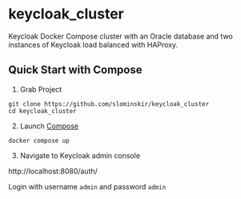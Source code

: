 # keycloak_cluster
Keycloak Docker Compose cluster with an Oracle database and two instances of Keycloak load balanced with HAProxy.

## Quick Start with Compose

1. Grab Project
```
git clone https://github.com/slominskir/keycloak_cluster
cd keycloak_cluster
```

2. Launch [Compose](https://github.com/docker/compose)
```
docker compose up
```

3. Navigate to Keycloak admin console

http://localhost:8080/auth/

Login with username `admin` and password `admin`
